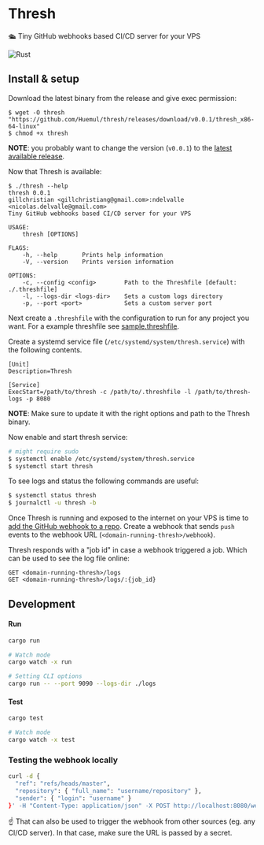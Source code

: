 # Thresh

🛳 Tiny GitHub webhooks based CI/CD server for your VPS

![Rust](https://github.com/huemul/thresh/workflows/Rust/badge.svg)

## Install & setup

Download the latest binary from the release and give exec permission:

```
$ wget -O thresh "https://github.com/Huemul/thresh/releases/download/v0.0.1/thresh_x86-64-linux"
$ chmod +x thresh
```

**NOTE**: you probably want to change the version (`v0.0.1`) to the [latest available release](https://github.com/Huemul/thresh/releases).

Now that Thresh is available:

```
$ ./thresh --help
thresh 0.0.1
gillchristian <gillchristiang@gmail.com>:ndelvalle <nicolas.delvalle@gmail.com>
Tiny GitHub webhooks based CI/CD server for your VPS

USAGE:
    thresh [OPTIONS]

FLAGS:
    -h, --help       Prints help information
    -V, --version    Prints version information

OPTIONS:
    -c, --config <config>        Path to the Threshfile [default: ./.threshfile]
    -l, --logs-dir <logs-dir>    Sets a custom logs directory
    -p, --port <port>            Sets a custom server port
```

Next create a `.threshfile` with the configuration to run for any project you want. For a example threshfile see [sample.threshfile](https://github.com/Huemul/thresh/blob/master/sample.threshfile).

Create a systemd service file (`/etc/systemd/system/thresh.service`) with the following contents.

```
[Unit]
Description=Thresh

[Service]
ExecStart=/path/to/thresh -c /path/to/.threshfile -l /path/to/thresh-logs -p 8080
```

**NOTE**: Make sure to update it with the right options and path to the Thresh binary.

Now enable and start thresh service:

```bash
# might require sudo
$ systemctl enable /etc/systemd/system/thresh.service
$ systemctl start thresh
```

To see logs and status the following commands are useful:

```bash
$ systemctl status thresh
$ journalctl -u thresh -b
```

Once Thresh is running and exposed to the internet on your VPS is time to [add the GitHub webhook to a repo](https://developer.github.com/webhooks/creating/). Create a webhook that sends `push` events to the webhook URL (`<domain-running-thresh>/webhook`).

Thresh responds with a "job id" in case a webhook triggered a job. Which can be used to see the log file online:

```
GET <domain-running-thresh>/logs
GET <domain-running-thresh>/logs/:{job_id}
```

## Development

#### Run

```bash
cargo run

# Watch mode
cargo watch -x run

# Setting CLI options
cargo run -- --port 9090 --logs-dir ./logs
```

#### Test

```bash
cargo test

# Watch mode
cargo watch -x test
```

### Testing the webhook locally

```bash
curl -d {
  "ref": "refs/heads/master",
  "repository": { "full_name": "username/repository" },
  "sender": { "login": "username" }
}' -H "Content-Type: application/json" -X POST http://localhost:8080/webhook
```

:point_up: That can also be used to trigger the webhook from other sources (eg. any CI/CD server). In that case, make sure the URL is passed by a secret.
